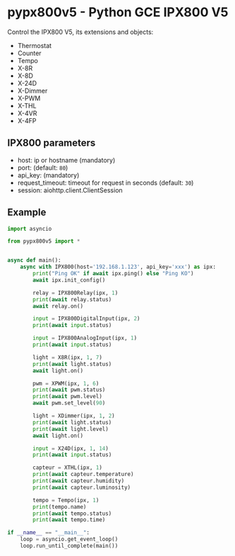 # pypx800v5 - Python GCE IPX800 V5

Control the IPX800 V5, its extensions and objects:

- Thermostat
- Counter
- Tempo
- X-8R
- X-8D
- X-24D
- X-Dimmer
- X-PWM
- X-THL
- X-4VR
- X-4FP

## IPX800 parameters

- host: ip or hostname (mandatory)
- port: (default: `80`)
- api_key: (mandatory)
- request_timeout: timeout for request in seconds (default: `30`)
- session: aiohttp.client.ClientSession

## Example

```python
import asyncio

from pypx800v5 import *


async def main():
    async with IPX800(host='192.168.1.123', api_key='xxx') as ipx:
        print("Ping OK" if await ipx.ping() else "Ping KO")
        await ipx.init_config()

        relay = IPX800Relay(ipx, 1)
        print(await relay.status)
        await relay.on()

        input = IPX800DigitalInput(ipx, 2)
        print(await input.status)

        input = IPX800AnalogInput(ipx, 1)
        print(await input.status)

        light = X8R(ipx, 1, 7)
        print(await light.status)
        await light.on()

        pwm = XPWM(ipx, 1, 6)
        print(await pwm.status)
        print(await pwm.level)
        await pwm.set_level(90)

        light = XDimmer(ipx, 1, 2)
        print(await light.status)
        print(await light.level)
        await light.on()

        input = X24D(ipx, 1, 14)
        print(await input.status)

        capteur = XTHL(ipx, 1)
        print(await capteur.temperature)
        print(await capteur.humidity)
        print(await capteur.luminosity)

        tempo = Tempo(ipx, 1)
        print(tempo.name)
        print(await tempo.status)
        print(await tempo.time)

if __name__ == "__main__":
    loop = asyncio.get_event_loop()
    loop.run_until_complete(main())

```
